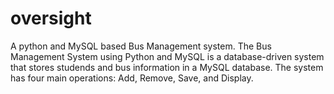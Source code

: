 # oversight
A python and MySQL based Bus Management system. 
The Bus Management System using Python and MySQL is a database-driven system that stores studends and bus information in a MySQL database. The system has four main operations: Add, Remove, Save, and Display.
